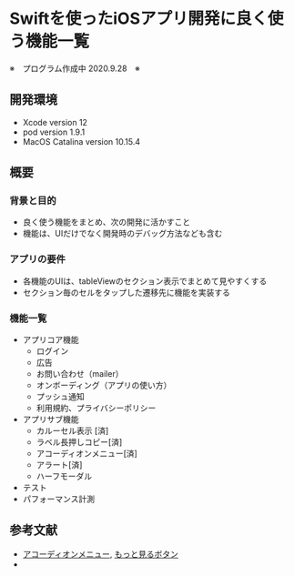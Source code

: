 Swiftを使ったiOSアプリ開発に良く使う機能一覧
====
※　プログラム作成中 2020.9.28　※
　
## 開発環境
- Xcode version 12
- pod version 1.9.1
- MacOS Catalina version 10.15.4

## 概要
### 背景と目的
- 良く使う機能をまとめ、次の開発に活かすこと 
- 機能は、UIだけでなく開発時のデバッグ方法なども含む

### アプリの要件
- 各機能のUIは、tableViewのセクション表示でまとめて見やすくする
- セクション毎のセルをタップした遷移先に機能を実装する

### 機能一覧
- アプリコア機能
	- ログイン
	- 広告
	- お問い合わせ（mailer）
	- オンボーディング（アプリの使い方）
	- プッシュ通知
	- 利用規約、プライバシーポリシー
- アプリサブ機能
	- カルーセル表示 [済]
	- ラベル長押しコピー[済]
	- アコーディオンメニュー[済]
	- アラート[済]
	- ハーフモーダル
- テスト
- パフォーマンス計測

## 参考文献
- [アコーディオンメニュー](https://github.com/nRewik/UIStackViewEasyAnimation), [もっと見るボタン](https://qiita.com/kimioman/items/277dcc3a8bf59eba9751)
- 


